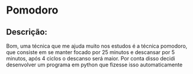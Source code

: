 # Pomodoro
## Descrição:
Bom, uma técnica que me ajuda muito nos estudos é a técnica pomodoro, que consiste em se manter focado por 25 minutos e descansar por 5 minutos, após 4 ciclos o descanso será maior. Por conta disso decidi desenvolver um programa em python que fizesse isso automaticamente 